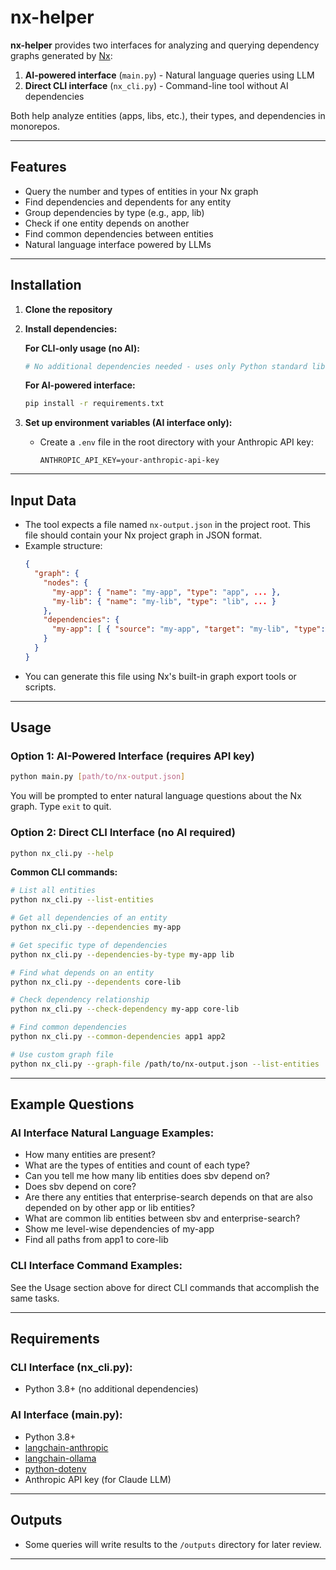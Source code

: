 # nx-helper

**nx-helper** provides two interfaces for analyzing and querying dependency graphs generated by [Nx](https://nx.dev/):

1. **AI-powered interface** (`main.py`) - Natural language queries using LLM
2. **Direct CLI interface** (`nx_cli.py`) - Command-line tool without AI dependencies

Both help analyze entities (apps, libs, etc.), their types, and dependencies in monorepos.

---

## Features
- Query the number and types of entities in your Nx graph
- Find dependencies and dependents for any entity
- Group dependencies by type (e.g., app, lib)
- Check if one entity depends on another
- Find common dependencies between entities
- Natural language interface powered by LLMs

---

## Installation

1. **Clone the repository**
2. **Install dependencies:**
   
   **For CLI-only usage (no AI):**
   ```bash
   # No additional dependencies needed - uses only Python standard library
   ```
   
   **For AI-powered interface:**
   ```bash
   pip install -r requirements.txt
   ```
   
3. **Set up environment variables (AI interface only):**
   - Create a `.env` file in the root directory with your Anthropic API key:
     ```env
     ANTHROPIC_API_KEY=your-anthropic-api-key
     ```

---

## Input Data

- The tool expects a file named `nx-output.json` in the project root. This file should contain your Nx project graph in JSON format.
- Example structure:
  ```json
  {
    "graph": {
      "nodes": {
        "my-app": { "name": "my-app", "type": "app", ... },
        "my-lib": { "name": "my-lib", "type": "lib", ... }
      },
      "dependencies": {
        "my-app": [ { "source": "my-app", "target": "my-lib", "type": "static" } ]
      }
    }
  }
  ```
- You can generate this file using Nx's built-in graph export tools or scripts.

---

## Usage

### Option 1: AI-Powered Interface (requires API key)
```bash
python main.py [path/to/nx-output.json]
```
You will be prompted to enter natural language questions about the Nx graph. Type `exit` to quit.

### Option 2: Direct CLI Interface (no AI required)
```bash
python nx_cli.py --help
```

**Common CLI commands:**
```bash
# List all entities
python nx_cli.py --list-entities

# Get all dependencies of an entity
python nx_cli.py --dependencies my-app

# Get specific type of dependencies
python nx_cli.py --dependencies-by-type my-app lib

# Find what depends on an entity
python nx_cli.py --dependents core-lib

# Check dependency relationship
python nx_cli.py --check-dependency my-app core-lib

# Find common dependencies
python nx_cli.py --common-dependencies app1 app2

# Use custom graph file
python nx_cli.py --graph-file /path/to/nx-output.json --list-entities
```

---

## Example Questions

### AI Interface Natural Language Examples:
- How many entities are present?
- What are the types of entities and count of each type?
- Can you tell me how many lib entities does sbv depend on?
- Does sbv depend on core?
- Are there any entities that enterprise-search depends on that are also depended on by other app or lib entities?
- What are common lib entities between sbv and enterprise-search?
- Show me level-wise dependencies of my-app
- Find all paths from app1 to core-lib

### CLI Interface Command Examples:
See the Usage section above for direct CLI commands that accomplish the same tasks.

---

## Requirements

### CLI Interface (nx_cli.py):
- Python 3.8+ (no additional dependencies)

### AI Interface (main.py):
- Python 3.8+
- [langchain-anthropic](https://pypi.org/project/langchain-anthropic/)
- [langchain-ollama](https://pypi.org/project/langchain-ollama/)
- [python-dotenv](https://pypi.org/project/python-dotenv/)
- Anthropic API key (for Claude LLM)

---

## Outputs
- Some queries will write results to the `/outputs` directory for later review.

---